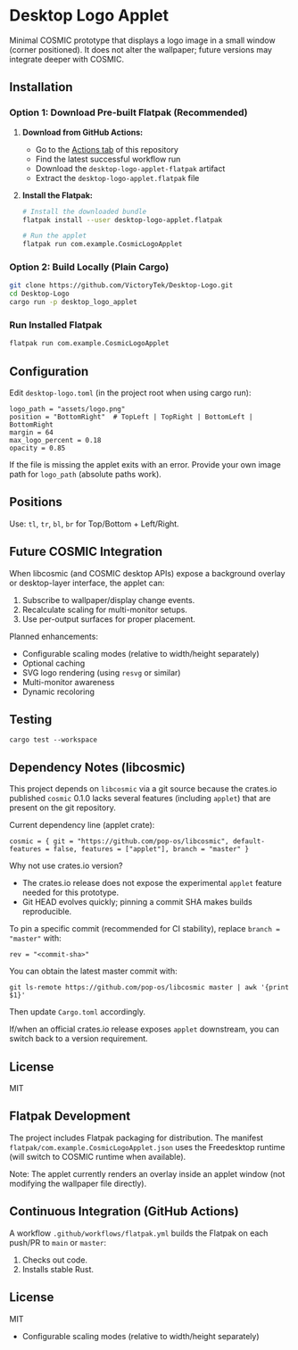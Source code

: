 # Desktop Logo Applet

Minimal COSMIC prototype that displays a logo image in a small window (corner positioned). It does not alter the wallpaper; future versions may integrate deeper with COSMIC.

## Installation

### Option 1: Download Pre-built Flatpak (Recommended)

1. **Download from GitHub Actions:**
   - Go to the [Actions tab](https://github.com/VictoryTek/Desktop-Logo/actions) of this repository
   - Find the latest successful workflow run
   - Download the `desktop-logo-applet-flatpak` artifact
   - Extract the `desktop-logo-applet.flatpak` file

2. **Install the Flatpak:**
   ```bash
   # Install the downloaded bundle
   flatpak install --user desktop-logo-applet.flatpak
   
   # Run the applet
   flatpak run com.example.CosmicLogoApplet
   ```

### Option 2: Build Locally (Plain Cargo)

```bash
git clone https://github.com/VictoryTek/Desktop-Logo.git
cd Desktop-Logo
cargo run -p desktop_logo_applet
```

### Run Installed Flatpak
```bash
flatpak run com.example.CosmicLogoApplet
```

## Configuration
Edit `desktop-logo.toml` (in the project root when using cargo run):
```
logo_path = "assets/logo.png"
position = "BottomRight"  # TopLeft | TopRight | BottomLeft | BottomRight
margin = 64
max_logo_percent = 0.18
opacity = 0.85
```
If the file is missing the applet exits with an error. Provide your own image path for `logo_path` (absolute paths work).

## Positions
Use: `tl`, `tr`, `bl`, `br` for Top/Bottom + Left/Right.

## Future COSMIC Integration
When libcosmic (and COSMIC desktop APIs) expose a background overlay or desktop-layer interface, the applet can:
1. Subscribe to wallpaper/display change events.
2. Recalculate scaling for multi-monitor setups.
3. Use per-output surfaces for proper placement.

Planned enhancements:
- Configurable scaling modes (relative to width/height separately)
- Optional caching
- SVG logo rendering (using `resvg` or similar)
- Multi-monitor awareness
- Dynamic recoloring

## Testing
```
cargo test --workspace
```

## Dependency Notes (libcosmic)
This project depends on `libcosmic` via a git source because the crates.io published `cosmic` 0.1.0 lacks several features (including `applet`) that are present on the git repository.

Current dependency line (applet crate):
```
cosmic = { git = "https://github.com/pop-os/libcosmic", default-features = false, features = ["applet"], branch = "master" }
```
Why not use crates.io version?
- The crates.io release does not expose the experimental `applet` feature needed for this prototype.
- Git HEAD evolves quickly; pinning a commit SHA makes builds reproducible.

To pin a specific commit (recommended for CI stability), replace `branch = "master"` with:
```
rev = "<commit-sha>"
```
You can obtain the latest master commit with:
```
git ls-remote https://github.com/pop-os/libcosmic master | awk '{print $1}'
```
Then update `Cargo.toml` accordingly.

If/when an official crates.io release exposes `applet` downstream, you can switch back to a version requirement.

## License
MIT

## Flatpak Development

The project includes Flatpak packaging for distribution. The manifest `flatpak/com.example.CosmicLogoApplet.json` uses the Freedesktop runtime (will switch to COSMIC runtime when available).

Note: The applet currently renders an overlay inside an applet window (not modifying the wallpaper file directly).

## Continuous Integration (GitHub Actions)
A workflow `.github/workflows/flatpak.yml` builds the Flatpak on each push/PR to `main` or `master`:
1. Checks out code.
2. Installs stable Rust.
## License
MIT
- Configurable scaling modes (relative to width/height separately)
